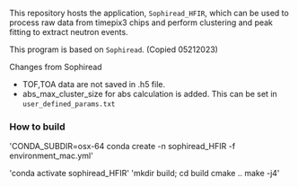 

This repository hosts the application, `Sophiread_HFIR`, which can be used to process raw data from timepix3 chips and perform clustering and peak fitting to extract neutron events. 

This program is based on `Sophiread`. (Copied 05212023)

Changes from Sophiread

- TOF,TOA data are not saved in .h5 file.
- abs_max_cluster_size for abs calculation is added. This can be set in `user_defined_params.txt`

### How to build

'CONDA_SUBDIR=osx-64 conda create -n sophiread_HFIR -f environment_mac.yml'

'conda activate sophiread_HFIR'
'mkdir build; cd build
cmake ..
make -j4'
